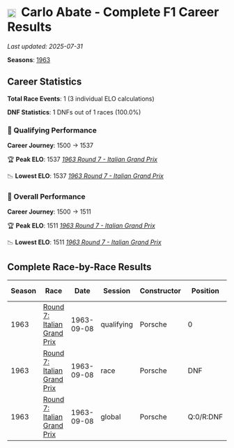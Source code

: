 # <img src="https://upload.wikimedia.org/wikipedia/commons/0/03/Flag_of_Italy.svg" alt="Italy" width="20" height="auto" style="vertical-align: middle; margin-right: 5px;" onerror="this.outerHTML='🇮🇹'; this.style.marginRight='5px';"/> Carlo Abate - Complete F1 Career Results

*Last updated: 2025-07-31*

**Seasons**: [1963](../seasons/1963-season-report)

## Career Statistics

**Total Race Events**: 1 (3 individual ELO calculations)

**DNF Statistics**: 1 DNFs out of 1 races (100.0%)

### 🏁 Qualifying Performance
**Career Journey**: 1500 → 1537

🏆 **Peak ELO**: 1537
   *[1963 Round 7 - Italian Grand Prix](../seasons/1963-season-report#round-7-italian-grand-prix)*

📉 **Lowest ELO**: 1537
   *[1963 Round 7 - Italian Grand Prix](../seasons/1963-season-report#round-7-italian-grand-prix)*

### 🌟 Overall Performance
**Career Journey**: 1500 → 1511

🏆 **Peak ELO**: 1511
   *[1963 Round 7 - Italian Grand Prix](../seasons/1963-season-report#round-7-italian-grand-prix)*

📉 **Lowest ELO**: 1511
   *[1963 Round 7 - Italian Grand Prix](../seasons/1963-season-report#round-7-italian-grand-prix)*


## Complete Race-by-Race Results

| Season | Race | Date | Session | Constructor | Position | Starting ELO | ELO Change | Final ELO | Teammate |
|--------|------|------|---------|-------------|----------|--------------|------------|-----------|----------|
| 1963 | [Round 7: Italian Grand Prix](../seasons/1963-season-report#round-7-italian-grand-prix) | 1963-09-08 | qualifying | Porsche | 0 | 1500 | +37 | 1537 | <img src="https://upload.wikimedia.org/wikipedia/commons/b/ba/Flag_of_Germany.svg" alt="Germany" width="20" height="auto" style="vertical-align: middle; margin-right: 5px;" onerror="this.outerHTML='🇩🇪'; this.style.marginRight='5px';"/> Gerhard Mitter |
| 1963 | [Round 7: Italian Grand Prix](../seasons/1963-season-report#round-7-italian-grand-prix) | 1963-09-08 | race | Porsche | DNF | 1500 | N/A | 1500 | <img src="https://upload.wikimedia.org/wikipedia/commons/b/ba/Flag_of_Germany.svg" alt="Germany" width="20" height="auto" style="vertical-align: middle; margin-right: 5px;" onerror="this.outerHTML='🇩🇪'; this.style.marginRight='5px';"/> Gerhard Mitter |
| 1963 | [Round 7: Italian Grand Prix](../seasons/1963-season-report#round-7-italian-grand-prix) | 1963-09-08 | global | Porsche | Q:0/R:DNF | 1500 | +11 | 1511 | <img src="https://upload.wikimedia.org/wikipedia/commons/b/ba/Flag_of_Germany.svg" alt="Germany" width="20" height="auto" style="vertical-align: middle; margin-right: 5px;" onerror="this.outerHTML='🇩🇪'; this.style.marginRight='5px';"/> Gerhard Mitter |
